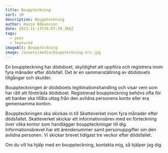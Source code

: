 ```yaml
---
title: Bouppteckning
sort: 10
description: Bouppteckning
author: Hasse Håkansson
date: 2021-11-13T16:07:39.366Z
tags:
  - post
  - featured
imageAlt: Bouppteckning
image: /assets/media/bouppteckning-arv.jpg
---
```

En bouppteckning har dödsboet, skyldighet att uppföra och registrera inom fyra månader efter dödsfall. Det är en sammanställning av dödsboets tillgångar och skulder.

Bouppteckningen är dödsboets legitimationshandling och visar vem som har rätt att företräda dödsboet. Registrerad bouppteckning behövs ofta för att banker ska tillåta uttag från den avlidna personens konto eller era gemensamma konton.

Bouppteckningen ska skickas in till Skatteverket inom fyra månader efter dödsfallet. Skatteverket skickar ett informationsbrev med en förteckning över vilka kontor som handlägger bouppteckningar till dig. Informationsbrevet har ett ärendenummer samt personuppgifter om den avlidna personen. Vi skickar brevet tidigast tre veckor efter dödsfallet.

Om du vill ha hjälp med en bouppteckning, kontakta mig, så hjälper jag dig.